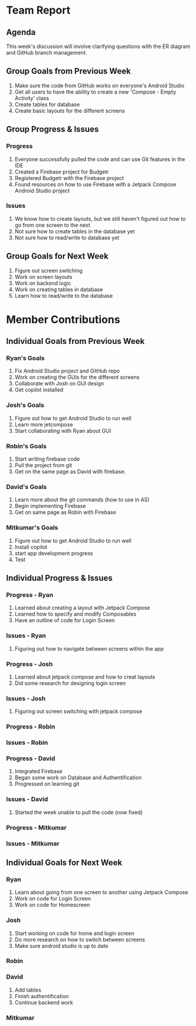 # Team Report

## Agenda
This week's discussion will involve clarifying questions with the ER diagram and GitHub branch management.

## Group Goals from Previous Week
1. Make sure the code from GitHub works on everyone's Android Studio
2. Get all users to have the ability to create a new 'Compose - Empty Activity' class
3. Create tables for database
4. Create basic layouts for the different screens

## Group Progress & Issues
### Progress
1. Everyone successfully pulled the code and can use Git features in the IDE
2. Created a Firebase project for Budgetr
3. Registered Budgetr with the Firebase project
4. Found resources on how to use Firebase with a Jetpack Compose Android Studio project

### Issues
1. We know how to create layouts, but we still haven't figured out how to go from one screen to the next
2. Not sure how to create tables in the database yet
3. Not sure how to read/write to database yet

## Group Goals for Next Week
1. Figure out screen switching
2. Work on screen layouts
3. Work on backend logic
4. Work on creating tables in database
5. Learn how to read/write to the database

# Member Contributions

## Individual Goals from Previous Week
### Ryan's Goals
1. Fix Android Studio project and GitHub repo
2. Work on creating the GUIs for the different screens
3. Collaborate with Josh on GUI design
4. Get copilot installed

### Josh's Goals
1. Figure out how to get Android Studio to run well
2. Learn more jetcompose
3. Start collaborating with Ryan about GUI

### Robin's Goals
1. Start writing firebase code
2. Pull the project from git
3. Get on the same page as David with firebase.

### David's Goals
1. Learn more about the git commands (how to use in AS)
2. Begin implementing Firebase
3. Get on same page as Robin with Firebase

### Mitkumar's Goals
1. Figure out how to get Android Studio to run well
2. Install copilot
3. start app development progress
4. Test

## Individual Progress & Issues
### Progress - Ryan
1. Learned about creating a layout with Jetpack Compose
2. Learned how to specify and modify Composables
3. Have an outline of code for Login Screen


### Issues - Ryan
1. Figuring out how to navigate between screens within the app


### Progress - Josh
1. Learned about jetpack compose and how to creat layouts
2. Did some research for designing login screen 
### Issues - Josh
1. Figuring out screen switching with jetpack compose


### Progress - Robin

### Issues - Robin


### Progress - David
1. Integrated Firebase
2. Began some work on Database and Authentification
3. Progressed on learning git

### Issues - David
1. Started the week unable to pull the code (now fixed)
   


### Progress - Mitkumar
  
### Issues - Mitkumar

   
## Individual Goals for Next Week
### Ryan
1. Learn about going from one screen to another using Jetpack Compose
2. Work on code for Login Screen
3. Work on code for Homescreen

### Josh
1. Start working on code for home and login screen
2. Do more research on how to switch between screens
3. Make sure android studio is up to date


### Robin


### David
1. Add tables
2. Finish authentification
3. Continue backend work 
 

### Mitkumar

